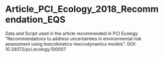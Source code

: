 # Article_PCI_Ecology_2018_Recommendation_EQS
Data and Script used in the article recommended in PCI Ecology "Recommendations to address uncertainties in environmental risk assessment using toxicokinetics-toxicodynamics models". DOI: 10.24072/pci.ecology.100007
